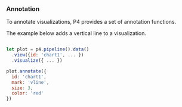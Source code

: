 ### Annotation
To annotate visualizations, P4 provides a set of annotation functions. 

The example below adds a vertical line to a visualization. 

```javascript

let plot = p4.pipeline().data()
  .view({id: 'chart1', ... })
  .visualize({ ... })

plot.annotate({
  id: 'chart1',
  mark: 'vline',
  size: 3,
  color: 'red'
})

```